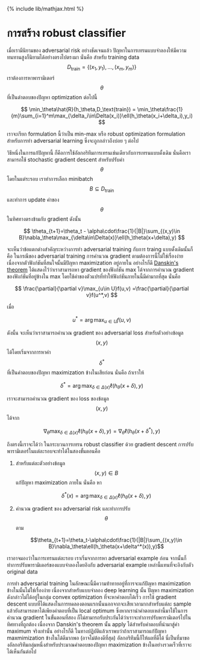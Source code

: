 {% include lib/mathjax.html %}
#  การสร้าง robust classifier

เมื่อเรามีนิยามของ adversarial risk อย่างชัดเจนแล้ว ปัญหาในการเทรนแบบจำลองให้มีความทนทานสูงก็นิยามได้อย่างตรงไปตรงมา นั่นคือ สำหรับ training data $$D_\text{train}=\{(x_1,y_1),\dots,(x_m,y_m)\}$$ เราต้องการหาพารามิเตอร์ $$\theta$$ ที่เป็นตำตอบของปัญหา optimization ต่อไปนี้

$$
\min_\theta\hat{R}(h_\theta,D_\text{train}) = \min_\theta\frac{1}{m}\sum_{i=1}^m\max_{\delta_i\in\Delta(x_i)}\ell(h_\theta(x_i+\delta_i),y_i)
$$

เราจะเรียก formulation นี้ว่าเป็น min-max หรือ robust optimization formulation สำหรับการทำ adversarial learning ซึ่งจะถูกกล่าวถึงบ่อย ๆ ต่อไป

วิธีหนึ่งในการแก้ปัญหานี้ ก็คือการใช้อัลกอริทึมการเทรนเช่นเดียวกับการเทรนแบบดั้งเดิม นั่นคือเราสามารถใช้ stochastic gradient descent สำหรับปรับค่า $$\theta$$ โดยในแต่ระรอบ เราทำการเลือก minibatch $$B\subseteq D_\text{train}$$ และทำการ update ค่าของ $$\theta$$ ในทิศทางตรงข้ามกับ gradient ดังนั้น

$$
\theta_{t+1}=\theta_t - \alpha\cdot\frac{1}{|B|}\sum_{(x,y)\in B}\nabla_\theta\max_{\delta\in\Delta(x)}\ell(h_\theta(x+\delta),y)
$$

จะเห็นว่าข้อแตกต่างสำคัญระหว่างการทำ adversarial training กับการ traing แบบดั้งเดิมนั้นก็คือ ในกรณีของ adversarial training การคำนวณ gradient ตามต้องการนี้ไม่ใช่เรื่องง่าย เนื่องจากตัวฟังก์ชันที่สนใจนั้นมีปัญหา maximization อยู่ภายใน อย่างไรก็ดี [Danskin's theorem](https://en.wikipedia.org/wiki/Danskin's_theorem) ได้แสดงไว้ว่าเราสามารถหา gradient ของฟังก์ชัน max ได้จากการคำนวณ gradient ของฟังก์ชันที่อยู่ข้างใน max โดยใช้ค่าของตัวแปรที่ทำให้ฟังก์ชันภายในนี้มีค่ามากที่สุด นั่นคือ

$$
\frac{\partial}{\partial v}\max_{u\in U}f(u,v) =\frac{\partial}{\partial v}f(u^*,v)
$$

เมื่อ 

$$
u^*=\arg\max_{u\in U}f(u,v)
$$

ดังนั้น จะเห็นว่าเราสามารถคำนวณ gradient ของ adversarial loss สำหรับตัวอย่างข้อมูล $$(x,y)$$  ได้โดยเริ่มจากการหาค่า $$\delta^*$$ ที่เป็นคำตอบของปัญหา maximization ข้างในเสียก่อน นั่นคือ ถ้าเราให้

$$
\delta^*=\arg\max_{\delta\in\Delta(x)}\ell(h_\theta(x+\delta),y)
$$

เราจะสามารถคำนวณ gradient ของ loss ของข้อมูล $$(x,y)$$ ได้จาก

$$
\nabla_\theta\max_{\delta\in\Delta(x)}\ell(h_\theta(x+\delta),y) = \nabla_\theta\ell(h_\theta(x+\delta^*),y)
$$

ถึงตรงนี้เราจะได้ว่า ในกระบวนการเทรน robust classifier ด้วย gradient descent การปรับพารามิเตอร์ในแต่ละรอบจะทำได้ในสองขั้นตอนคือ

1. สำหรับแต่ละตัวอย่างข้อมูล $$(x,y)\in B$$ แก้ปัญหา maximization ภายใน นั่นคือ หา

    $$\delta^*(x)=\arg\max_{\delta\in\Delta(x)}\ell(h_\theta(x+\delta),y)$$

2. คำนวณ gradient ของ adversarial risk และทำการปรับ $$\theta$$ ตาม

    $$\theta_{t+1}=\theta_t-\alpha\cdot\frac{1}{|B|}\sum_{(x,y)\in B}\nabla_\theta\ell(h_\theta(x+\delta^*(x)),y)$$

เราอาจมองว่าในการเทรนแต่ละรอบ เราเริ่มจากการหา adversarial example ก่อน จากนั้นก็ทำการปรับพารามิเตอร์ของแบบจำลองโดยอิงกับ adversarial example เหล่านี้แทนที่จะอิงกับตัว original data 

การทำ adversarial training ในลักษณะนี้มีความท้าทายอยู่ที่การจะแก้ปัญหา maximization ข้างในนั้นไม่ใช่เรื่องง่าย เนื่องจากสำหรับแบบจำลอง deep learning นั้น ปัญหา maximization ดังกล่าวไม่ได้อยู่ในกลุ่ม convex optimization ที่จะหาคำตอบได้เร็ว การใช้ gradient descent แบบที่ได้แสดงในการทดลองตอนแรกนั้นนอกจากจะเสียเวลามากสำหรับแต่ละ sample แล้วยังสามารถหาได้เพียงคำตอบที่เป็น local optimum ซึ่งหากเรานำคำตอบเหล่านี้มาใช้ในการคำนวณ gradient ในขั้นตอนที่สอง ก็ไม่สามารถรับประกันได้ว่าเราจะทำการปรับพารามิเตอร์ไปในทิศทางที่ถูกต้อง เนื่องจาก Danskin's theorem นั้น apply ได้สำหรับคำตอบที่นำมาสู่ค่า maximum จริงเท่านั้น อย่างไรก็ดี ในทางปฏิบัติแล้วเราพบว่าถ้าเราสามารถแก้ปัญหา maxmimization ข้างในได้ดีมากพอ (อาจไม่ต้องดีที่สุด) อัลกอริทึมนี้ก็ให้ผลที่ดีได้ นี่เป็นที่มาของอัลกอริทึมกลุ่มหนึ่งสำหรับประมาณคำตอบของปัญหา maximization ข้างในอย่างรวดเร็วที่เราจะได้เห็นกันต่อไป

